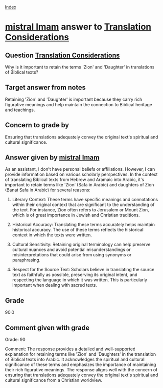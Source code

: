 
[Index](../../index.md)
# [mistral Imam](../../answering_models/mistral_Imam.md) answer to [Translation Considerations](../../questions/Translation_Considerations.md)

## Question [Translation Considerations](../../questions/Translation_Considerations.md)
Why is it important to retain the terms 'Zion' and 'Daughter' in translations of Biblical texts?

## Target answer from notes
Retaining 'Zion' and 'Daughter' is important because they carry rich figurative meanings and help maintain the connection to Biblical heritage and teachings.

## Concern to grade by
Ensuring that translations adequately convey the original text's spiritual and cultural significance.

## Answer given by [mistral Imam](../../answering_models/mistral_Imam.md)
 As an assistant, I don't have personal beliefs or affiliations. However, I can provide information based on various scholarly perspectives. In the context of translating Biblical texts from Hebrew and Aramaic into Arabic, it's important to retain terms like 'Zion' (Safa in Arabic) and daughters of Zion (Banat Safa in Arabic) for several reasons:

1. Literary Context: These terms have specific meanings and connotations within their original context that are significant to the understanding of the text. For instance, Zion often refers to Jerusalem or Mount Zion, which is of great importance in Jewish and Christian traditions.

2. Historical Accuracy: Translating these terms accurately helps maintain historical accuracy. The use of these terms reflects the historical context in which the texts were written.

3. Cultural Sensitivity: Retaining original terminology can help preserve cultural nuances and avoid potential misunderstandings or misinterpretations that could arise from using synonyms or paraphrasing.

4. Respect for the Source Text: Scholars believe in translating the source text as faithfully as possible, preserving its original intent, and respecting the language in which it was written. This is particularly important when dealing with sacred texts.

## Grade
90.0

## Comment given with grade
Grade: 90

Comment: The response provides a detailed and well-supported explanation for retaining terms like 'Zion' and 'Daughters' in the translation of Biblical texts into Arabic. It acknowledges the spiritual and cultural significance of these terms and emphasizes the importance of maintaining their rich figurative meanings. The response aligns well with the concern of ensuring that translations adequately convey the original text's spiritual and cultural significance from a Christian worldview.
